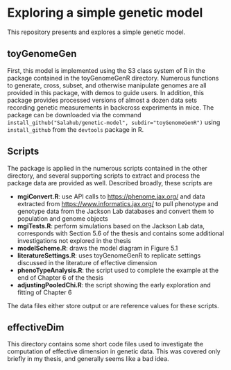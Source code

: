 # Exploring a simple genetic model

This repository presents and explores a simple genetic model.

## toyGenomeGen

First, this model is implemented using the S3 class system of R in the
package contained in the toyGenomeGenR directory. Numerous functions to
generate, cross, subset, and otherwise manipulate genomes are all
provided in this package, with demos to guide users. In addition, this
package provides processed versions of almost a dozen data sets
recording genetic measurements in backcross experiments in mice. The
package can be downloaded via the command
`install_github("Salahub/genetic-model", subdir="toyGenomeGenR")`
using `install_github` from the `devtools` package in R.

## Scripts

The package is applied in the numerous scripts contained in the other
directory, and several supporting scripts to extract and process the
package data are provided as well. Described broadly, these scripts
are

- **mgiConvert.R**: use API calls to https://phenome.jax.org/ and
      data extracted from https://www.informatics.jax.org/ to pull
	  phenotype and genotype data from the Jackson Lab databases and
      convert them to population and genome objects
- **mgiTests.R**: perform simulations based on the Jackson Lab
	  data, corresponds with Section 5.6 of the thesis and contains
	  some additional investigations not explored in the thesis
- **modelScheme.R**: draws the model diagram in Figure 5.1
- **literatureSettings.R**: uses toyGenomeGenR to replicate
	  settings discussed in the literature of effective dimension
- **phenoTypeAnalysis.R**: the script used to complete the example
	  at the end of Chapter 6 of the thesis
- **adjustingPooledChi.R**: the script showing the early
	  exploration and fitting of Chapter 6

The data files either store output or are reference values for these
scripts.

## effectiveDim

This directory contains some short code files used to investigate the
computation of effective dimension in genetic data. This was covered
only briefly in my thesis, and generally seems like a bad idea.
